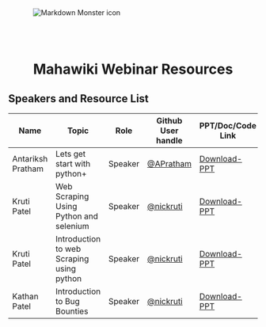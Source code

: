
<img src="MahawikiWebinar.png" alt="Markdown Monster icon" style="padding:50px"/>
<H1  align="center" ></>Mahawiki Webinar Resources </H1>

## Speakers and Resource List 
|Name             |Topic    |  Role       | Github User handle |  PPT/Doc/Code Link|
| -------------|------ |-------------| ---------------------|-------------|
| Antariksh Pratham | Lets get start with python+ | Speaker|   [@APratham](https://github.com/APratham)   | [Download-PPT](./ppt) |
| Kruti Patel | Web Scraping Using Python and selenium | Speaker|   [@nickruti](https://github.com/Nickruti)   | [Download-PPT](./ppt/Selenium_WEB_Scraping.pdf) |
| Kruti Patel |Introduction to web Scraping using python | Speaker|   [@nickruti](https://github.com/Nickruti)   | [Download-PPT](./ppt/Web_Scraping_using_python.pdf) |
| Kathan Patel |Introduction to Bug Bounties  | Speaker|   [@nickruti](https://github.com/Nickruti)   | [Download-PPT](./ppt/Web_Scraping_using_python.pdf) |




 
